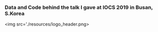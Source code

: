 ### Data and Code behind the talk I gave at IOCS 2019 in Busan, S.Korea
<img src='./resources/logo_header.png>


